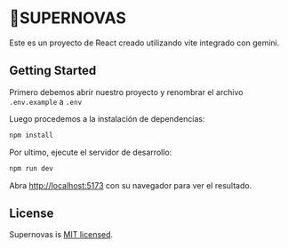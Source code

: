 # 🚀SUPERNOVAS

Este es un proyecto de React creado utilizando vite integrado con gemini.

## Getting Started

Primero debemos abrir nuestro proyecto y renombrar el archivo `.env.example` a `.env`

Luego procedemos a la instalación de dependencias:

```bash
npm install
```

Por ultimo, ejecute el servidor de desarrollo:

```bash
npm run dev
```

Abra [http://localhost:5173](http://localhost:5173) con su navegador para ver el resultado.

## License

Supernovas is [MIT licensed](LICENSE).
